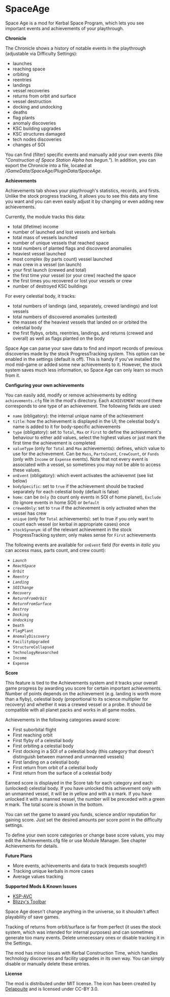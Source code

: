 # SpaceAge

Space Age is a mod for Kerbal Space Program, which lets you see important events and achievements of your playthrough.

**Chronicle**

The Chronicle shows a history of notable events in the playthrough (adjustable via Difficulty Settings):
- launches
- reaching space
- orbiting
- reentries
- landings
- vessel recoveries
- returns from orbit and surface
- vessel destruction
- docking and undocking
- deaths
- flag plants
- anomaly discoveries
- KSC building upgrades
- KSC structures damaged
- tech nodes discoveries
- changes of SOI

You can find (filter) specific events and manually add your own events (like *"Construction of Space Station Alpha has begun."*). In addition, you can export the Chronicle into a file, located at *<your KSP install>/GameData/SpaceAge/PluginData/SpaceAge*.

**Achievements**

Achievements tab shows your playthrough's statistics, records, and firsts. Unlike the stock progress tracking, it allows you to see this data any time you want and you can even easily adjust it by changing or even adding new achievements.

Currently, the module tracks this data:
- total (lifetime) income
- number of launched and lost vessels and kerbals
- total mass of vessels launched
- number of unique vessels that reached space
- total numbers of planted flags and discovered anomalies
- heaviest vessel launched
- most complex (by parts count) vessel launched
- max crew in a vessel (on launch)
- your first launch (crewed and total)
- the first time your vessel (or your crew) reached the space
- the first times you recovered or lost your vessels or crew
- number of destroyed KSC buildings

For every celestial body, it tracks:
- total numbers of landings (and, separately, crewed landings) and lost vessels
- total numbers of discovered anomalies (untested)
- the masses of the heaviest vessels that landed on or orbited the celestial body
- the first flybys, orbits, reentries, landings, and returns (crewed and overall) as well as flags planted on the body

Space Age can parse your save data to find and import records of previous discoveries made by the stock ProgressTracking system. This option can be enabled in the settings (default is off). This is handy if you've installed the mod mid-game or added some new achievements to it. However, the stock system saves much less information, so Space Age can only learn so much from it.

**Configuring your own achievements**

You can easily add, modify or remove achievements by editing `achievements.cfg` file in the mod's directory. Each `ACHIEVEMENT` record there corresponds to one type of an achievement. The following fields are used:
- `name` (obligatory): the internal unique name of the achievement
- `title`: how the achievement is displayed in the UI; the celestial body's name is added to it for body-specific achievements
- `type` (obligatory): set to `Total`, `Max` or `First` to define the achievement's behaviour to either add values, select the highest values or just mark the first time the achievement is completed
- `valueType` (only for `Total` and `Max` achievements): defines, which value to use for the achievement. Can be `Mass`, `PartsCount`, `CrewCount`, or `Funds` (only with `Income` or `Expense` events). Note that not every event is associated with a vessel, so sometimes you may not be able to access these values.
- `onEvent` (obligatory): which event activates the achievemnt (see list below)
- `bodySpecific`: set to `true` if the achievement should be tracked separately for each celestial body (default is false)
- `home`: can be `Only` (to count only events in SOI of home planet), `Exclude` (to ignore events in home SOI) or `Default`
- `crewedOnly`: set to `true` if the achievement is only activated when the vessel has crew
- `unique` (only for `Total` achievements): set to true if you only want to count each vessel (or kerbal in appropriate cases) once
- `stockSynonym`: id of the relevant achievement in the stock ProgressTracking system; only makes sense for `First` achievements

The following events are available for `onEvent` field (for events in *italic* you can access mass, parts count, and crew count):
- *`Launch`*
- *`ReachSpace`*
- *`Orbit`*
- *`Reentry`*
- *`Landing`*
- *`SOIChange`*
- *`Recovery`*
- *`ReturnFromOrbit`*
- *`ReturnFromSurface`*
- *`Destroy`*
- *`Docking`*
- *`Undocking`*
- `Death`
- `FlagPlant`
- `AnomalyDiscovery`
- `FacilityUpgraded`
- `StructureCollapsed`
- `TechnologyResearched`
- `Income`
- `Expense`

**Score**

This feature is tied to the Achievements system and it tracks your overall game progress by awarding you score for certain important achievements. Number of points depends on the achievement (e.g. landing is worth more than a flyby), celestial body (proportional to its science multiplier for recovery) and whether it was a crewed vessel or a probe. It should be compatible with all planet packs and works in all game modes.

Achievements in the following categories award score:

- First suborbital flight
- First reaching orbit
- First flyby of a celestial body
- First orbiting a celestial body
- First docking in a SOI of a celestial body (this category that doesn't distinguish between manned and unmanned vessels)
- First landing on a celestial body
- First return from orbit of a celestial body
- First return from the surface of a celestial body

Earned score is displayed in the Score tab for each category and each (unlocked) celestial body. If you have unlocked this achievement only with an unmanned vessel, it will be in yellow and with a `U` mark. If you have unlocked it with a manned vessel, the number will be preceded with a green `M` mark. The total score is shown in the bottom.

You can set the game to award you funds, science and/or reputation for gaining score. Just set the desired amounts per score point in the difficulty settings.

To define your own score categories or change base score values, you may edit the Achievements.cfg file or use Module Manager. See chapter Achievements for details.

**Future Plans**

- More events, achievements and data to track (requests sought!)
- Tracking unique kerbals in more cases
- Average values tracking

**Supported Mods & Known Issues**

- [KSP-AVC](https://forum.kerbalspaceprogram.com/index.php?/topic/72169-12-ksp-avc-add-on-version-checker-plugin-1162-miniavc-ksp-avc-online-2016-10-13/)
- [Blizzy's Toolbar](https://forum.kerbalspaceprogram.com/index.php?/topic/55420-120-toolbar-1713-common-api-for-draggableresizable-buttons-toolbar/)

Space Age doesn't change anything in the universe, so it shouldn't affect playability of save games.

Tracking of returns from orbit/surface is far from perfect (it uses the stock system, which was intended for internal purposes) and can sometimes generate too many events. Delete unnecessary ones or disable tracking it in the Settings.

The mod has minor issues with Kerbal Construction Time, which handles technology discoveries and facility upgrades in its own way. You can simply disable or manually delete these entries.

**License**

The mod is distributed under MIT license. The icon has been created by [Delapouite](http://delapouite.com) and is licensed under CC-BY 3.0.
